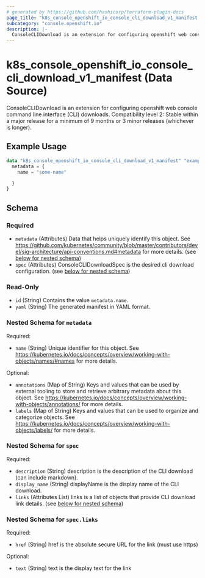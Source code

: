 ```yaml
---
# generated by https://github.com/hashicorp/terraform-plugin-docs
page_title: "k8s_console_openshift_io_console_cli_download_v1_manifest Data Source - terraform-provider-k8s"
subcategory: "console.openshift.io"
description: |-
  ConsoleCLIDownload is an extension for configuring openshift web console command line interface (CLI) downloads.  Compatibility level 2: Stable within a major release for a minimum of 9 months or 3 minor releases (whichever is longer).
---
```


# k8s_console_openshift_io_console_cli_download_v1_manifest (Data Source)

ConsoleCLIDownload is an extension for configuring openshift web console command line interface (CLI) downloads.  Compatibility level 2: Stable within a major release for a minimum of 9 months or 3 minor releases (whichever is longer).

## Example Usage

```terraform
data "k8s_console_openshift_io_console_cli_download_v1_manifest" "example" {
  metadata = {
    name = "some-name"

  }
}
```

<!-- schema generated by tfplugindocs -->
## Schema

### Required

- `metadata` (Attributes) Data that helps uniquely identify this object. See https://github.com/kubernetes/community/blob/master/contributors/devel/sig-architecture/api-conventions.md#metadata for more details. (see [below for nested schema](#nestedatt--metadata))
- `spec` (Attributes) ConsoleCLIDownloadSpec is the desired cli download configuration. (see [below for nested schema](#nestedatt--spec))

### Read-Only

- `id` (String) Contains the value `metadata.name`.
- `yaml` (String) The generated manifest in YAML format.

<a id="nestedatt--metadata"></a>
### Nested Schema for `metadata`

Required:

- `name` (String) Unique identifier for this object. See https://kubernetes.io/docs/concepts/overview/working-with-objects/names/#names for more details.

Optional:

- `annotations` (Map of String) Keys and values that can be used by external tooling to store and retrieve arbitrary metadata about this object. See https://kubernetes.io/docs/concepts/overview/working-with-objects/annotations/ for more details.
- `labels` (Map of String) Keys and values that can be used to organize and categorize objects. See https://kubernetes.io/docs/concepts/overview/working-with-objects/labels/ for more details.


<a id="nestedatt--spec"></a>
### Nested Schema for `spec`

Required:

- `description` (String) description is the description of the CLI download (can include markdown).
- `display_name` (String) displayName is the display name of the CLI download.
- `links` (Attributes List) links is a list of objects that provide CLI download link details. (see [below for nested schema](#nestedatt--spec--links))

<a id="nestedatt--spec--links"></a>
### Nested Schema for `spec.links`

Required:

- `href` (String) href is the absolute secure URL for the link (must use https)

Optional:

- `text` (String) text is the display text for the link
